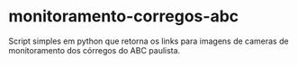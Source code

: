 # monitoramento-corregos-abc
Script simples em python que retorna os links para imagens de cameras de monitoramento dos córregos do ABC paulista.
